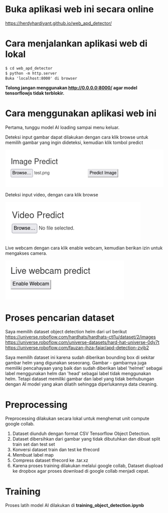 # Buka aplikasi web ini secara online
https://herdyhardiyant.github.io/web_apd_detector/

# Cara menjalankan aplikasi web di lokal
```
$ cd web_apd_detector
$ python -m http.server
Buka 'localhost:8000' di browser
```

**Tolong jangan menggunakan http://0.0.0.0:8000/ agar model tensorflowjs tidak terblokir.**


# Cara menggunakan aplikasi web ini
Pertama, tunggu model AI loading sampai menu keluar. 

Deteksi input gambar dapat dilakukan dengan cara klik browse untuk memilih gambar yang ingin dideteksi, kemudian klik tombol predict

![alt text](public/image-2.png)

Deteksi input video, dengan cara klik  browse

![alt text](public/image-3.png)

Live webcam dengan cara klik enable webcam, kemudian berikan izin untuk mengakses camera. 

![alt text](public/image-4.png)


# Proses pencarian dataset
Saya memilih dataset object detection helm dari url berikut
https://universe.roboflow.com/hardhats/hardhats-ctl1u/dataset/2/images
https://universe.roboflow.com/universe-datasets/hard-hat-universe-0dy7t
https://universe.roboflow.com/fauzan-ihza-fajar/apd-detection-zvjb2

Saya memilih dataset ini karena sudah diberikan bounding box di sekitar gambar helm yang digunakan seseorang. Gambar - gambarnya juga memiliki pencahayaan yang baik dan sudah diberikan label 'helmet' sebagai label menggunakan helm dan 'head' sebagai label tidak menggunakan helm. Tetapi dataset memiliki gambar dan label yang tidak berhubungan dengan AI model yang akan dilatih sehingga diperlukannya data cleaning.

# Preprocessing
Preprocessing dilakukan secara lokal untuk menghemat unit compute google collab.

1. Dataset diunduh dengan format CSV Tensorflow Object Detection.
2. Dataset dibersihkan dari gambar yang tidak dibutuhkan dan dibuat split train set dan test set
3. Konversi dataset train dan test ke tfrecord
4. Membuat label map
5. Compress dataset tfrecord ke .tar.xz
6. Karena proses training dilakukan melalui google collab, Dataset diupload ke dropbox agar proses download di google collab menjadi cepat.

# Training
Proses latih model AI dilakukan di **training_object_detection.ipynb**
